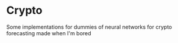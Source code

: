 # Crypto
Some implementations for dummies of neural networks for crypto forecasting made when I'm bored
